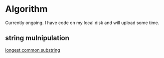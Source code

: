 # Algorithm

Currently ongoing. I have code on my local disk and will upload some time.

## string mulnipulation

[longest common substring](https://github.com/tingkai-zhang/Algorithm/blob/master/dynamic_programming/lcs.py)

